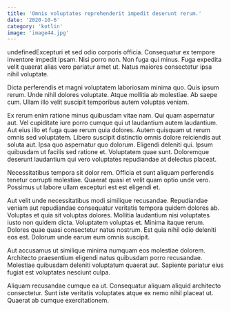 ```yaml
---
title: 'Omnis voluptates reprehenderit impedit deserunt rerum.'
date: '2020-10-6'
category: 'kotlin'
image: 'image44.jpg'
---
```


undefinedExcepturi et sed odio corporis officia. Consequatur ex tempore inventore impedit ipsam. Nisi porro non. Non fuga qui minus. Fuga expedita velit quaerat alias vero pariatur amet ut. Natus maiores consectetur ipsa nihil voluptate.
 Dicta perferendis et magni voluptatem laboriosam minima quo. Quis ipsum rerum. Unde nihil dolores voluptate. Atque mollitia ab molestiae. Ab saepe cum. Ullam illo velit suscipit temporibus autem voluptas veniam.
 Ex rerum enim ratione minus quibusdam vitae nam. Qui quam aspernatur aut. Vel cupiditate iure porro cumque qui ut laudantium autem laudantium. Aut eius illo et fuga quae rerum quia dolores. Autem quisquam ut rerum omnis sed voluptatem. Libero suscipit distinctio omnis dolore reiciendis aut soluta aut.
Ipsa quo aspernatur quo dolorum. Eligendi deleniti qui. Ipsum quibusdam ut facilis sed ratione et. Voluptatem quae sunt. Doloremque deserunt laudantium qui vero voluptates repudiandae at delectus placeat.
 Necessitatibus tempora sit dolor rem. Officia et sunt aliquam perferendis tenetur corrupti molestiae. Quaerat quasi et velit quam optio unde vero. Possimus ut labore ullam excepturi est est eligendi et.
 Aut velit unde necessitatibus modi similique recusandae. Repudiandae veniam aut repudiandae consequatur veritatis tempora quidem dolores ab. Voluptas et quia sit voluptas dolores. Mollitia laudantium nisi voluptates iusto non quidem dicta. Voluptatem voluptas et.
Minima itaque rerum. Dolores quae quasi consectetur natus nostrum. Est quia nihil odio deleniti eos est. Dolorum unde earum eum omnis suscipit.
 Aut accusamus ut similique minima numquam eos molestiae dolorem. Architecto praesentium eligendi natus quibusdam porro recusandae. Molestiae quibusdam deleniti voluptatum quaerat aut. Sapiente pariatur eius fugiat est voluptates nesciunt culpa.
 Aliquam recusandae cumque ea ut. Consequatur aliquam aliquid architecto consectetur. Sunt iste veritatis voluptates atque ex nemo nihil placeat ut. Quaerat ab cumque exercitationem.

